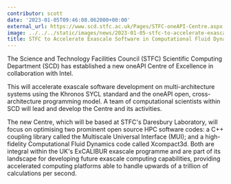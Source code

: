 ```yaml
---
contributor: scott
date: '2023-01-05T09:46:08.062000+00:00'
external_url: https://www.scd.stfc.ac.uk/Pages/STFC-oneAPI-Centre.aspx
image: ../../../static/images/news/2023-01-05-stfc-to-accelerate-exascale-software-in-computational-fluid-dynamics-and-code-coupling-using-sycl.webp
title: STFC to Accelerate Exascale Software in Computational Fluid Dynamics and Code Coupling using SYCL
---
```


The Science and Technology Facilities Council (STFC) Scientific Computing Department (SCD) has established a new oneAPI
Centre of Excellence in collaboration
with Intel.

This will accelerate exascale software development on multi-architecture systems using the Khronos SYCL standard and the
oneAPI open, cross-architecture programming model. A team of computational scientists within SCD will lead and develop
the Centre and its activities.

The new Centre, which will be based at STFC's Daresbury Laboratory, will focus on optimising two prominent open source
HPC software codes: a C++ coupling library called the Multiscale Universal Interface (MUI); and a high-fidelity
Computational Fluid Dynamics code called Xcompact3d. Both are integral within the UK's ExCALIBUR exascale programme and
are part of its landscape for developing future exascale computing capabilities, providing accelerated computing
platforms able to handle upwards of a trillion of calculations per second.
  
